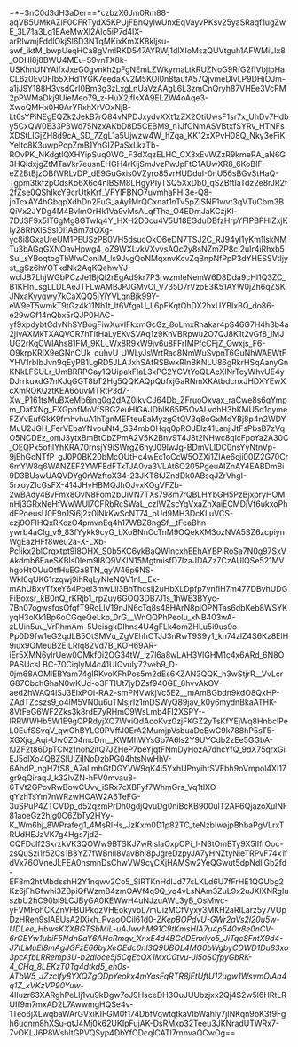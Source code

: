 =*=3nC0d3dH3aDer==*czbzX6Jm0Rm88-aqVB5UMkAZlF0CFRTydX5KPUjFBhQylwUnxEqVayvPKsv25yaSRaqf1ugZwE_3L71a3Lg1EAeMwXl2Alo5iP7d4lX-arRIwmjFddlOkjSl6D3NTqMKixKmXK8kljsu-awf_iktM_bwpUeqHCa8gVmlRKD547AYRWj1dlXIoMszQUVtguh1AFWMiLIx8_ODHI8j8BWU4MEu-S9vnTX8k-USKhnUNYAifxJxeG0gvnkh2pFgNEmLZWkyrnaLtkRUZNoG9RfG2fIVbjipHaCL6z0Ev0FIb5XHd1YGK7eedaXv2M5KOl0n8taufA57QjvmeDlvLP9DHiOJm-a1jJ9Y188H3vsdQrI0Bm3g3zLxgLnUaVzAAgL6L3zmCnQryh87VHEe3VcPM2pPWMaDkj9UieMeo79_z-HuX2jfIsXA9ELZW4oAqe3-XwoQMHx0H9ArYRxhXrVOxNjB-Lt6sYPiNEgEQZk2JekB7rQ84vNPDJxydvXXt1zZX2OtiUwsF1sr7x_UhDv7Hdby5CxQW0E33P3Wd75NzxAKbD8D5CEBM9_n1JfCNmASVBtxfSYRv_HTNFsXDStLIGjZH8d9cA_SD_7ZgL1a5Ujwzw4W_hZqa_KK12xXPvH08Q_Nky3eFiKYeItc8K3uwpPopZmB1YnGIZPaSxLkzTb-ROvPK_NKdgtlQXHYipSuq0WG_F3dXqzELHC_CX3xEvWZzR9kmeRA_aN6G3HQidxjgZtMTaVkr7eusnEHGH4rKijSmJvzPwJpFtC1AUwXR8_6KoBIF-eZ2BtBjzOBfWRLvDP_dE9GuGxis0VZyro85vrHUDduI-0nU56sBGvStHaQ-Tgpm3tkfzpOdsKb6X6c4nlBSM8LHgyPIyTSQ5XxDb0_qSZBftIaTdz2e8rJR2f2fZse0QShIkcY9crUtkKrf_VFYIFBNO7uvmhaFHI3e-Q8-jnTcxAY4hGbqpXdhDn2FuG_aAy1MrQCxnat1nTv5pZiSNF1wvt3qVTuCbm3BQiVx2JYDg4M4BvlmOrHk1Va9vMsALqfTha_O4EDmJaKCzjKl-7DJSF9x5lT6gMg8GTwlq4Y_HXH2D0cu4V5U18EGduDBfzHrpYFlPBPHiZxjKIy28RhXlSSsl0i1A8m7dQXg-yc8i8GxaUreUM1PEUSzPB0VH5dsucOkO6eDN7TSJ2C_RJ94yl1yKm1lskNMTu3bAGqGXNOavHpwg4_oZ9WXLvkVXvvsAOc2y8sNZmZP8cI2uIr4iRhxb5Sui_sYBoqtbgTbWwConiM_ls9JvgQoNMqxnvKcvZqBnpNfPpP3dYHESSVtIjyst_gSz6hYOTkdNk2AqKQehwYJ-wclJB7LhjWGbPCzJe1BjQi2rEgAd9kr7P3rwzmIeNemW6D8Dda9cHI1Q3ZC_B1KFInLsgLLDLAeJTFLwAMBJPJGMvCI_V735D7rVzoE3K51AYW0jZh6qZSKJNxaKyyqwy7kCaXQQ5jYiYVLqnBjk99Y-eW9eT5wmkT9tGz4k11Nh1t_lt6VfgaU_L6pFKqtQhDX2hxUYBIxBQ_do86-e29wGf14nQbx5rQJP0HAC-yf9xpdybtCdvNhSYBogFiwXuvlFkxmGcGz_8oLmxRhakar4pS46G7H4h3b4a2jIvAXMkTXAQVCR7hTltHaLyEKvSVAq1z9KhVBRpwu2O7QJ8K1t2vGf8_iMJUG2rKqCWIAhs81FM_9KLLWx8R9xW9jv6u8FFrIMPfcCFjZ_Owxjs_F6-O9krpKRlX9eGNnCUk_ouhvU_UWLyJsWrtRac8NmWuSvpnT6GuNhWAEWtFYHV1rbIbJvn9qEyPB1LgRD5JLAJxhSAfRSBwxRInBKNLU86gRkrHSqAanyGnKNkLFSULr_UmBRRPGay1QUipakFlaL3xPG2YCVtYoQLAcXlNrTcyWhvUE4yDJrrkuxdG7nKJqGGT8bT2Hg5QQKAQpQbfxjGaRNmXKAtbdcnxJHDXYEwXcXmROKQztKEA6ouvMTRtP3d7-Xw_P161tsMuBXeMb6jng0g2dAZ0ikvCJ64Db_ZFruoOxvax_raCwe8s6qYmpm_DafXNg_FXGpnfMoVfSBG2euHlGAJDblK65P5OvALvdhH3bKMU5d1qymeFZYvEufGkK9fmhvhuA1hTgnMEFteuEaMyzgGtQV3q8oGxMdYBj8p4n2WDYMuU2JGH_FerVEbaYNvouNt4_SS4mbOHqq0pROJElz41LanjlJtFsPbsB7zVqO5NCDEz_omJ3ytxBmBtObZPmA2V5K2Bnv9T4J8t2NHwc8qlcFpoYa2A30C_OEQPx5ofjlYhKRA70rnsjY9iSWrgZ6nyJ09lwJg-BDmVLlDC0nsYyNtnVp-9jEhGoNTfP_gJ0P0BK20bMcOUtHc4wEc1oCcW5OZXi1ZIAe6cji00lZ2G70Cr6mYW8q6WANZEF2YWFEdFTxTJA0va3VLAt6O205PgeuAIZnAY4EABDmBi9D3BUswUAQVDYg0rWzftoX34-23JKT8fJZndDk0ABsqJZrVhgI-5rxoyZIcGsFX-414JHvHBMQJhOJvxKOgVFZb-2wBAdy4BvFmx8OvN8Fom2bUiVN7TXs798m7rQBLHYbGH5PzBjxpryHOMnHj3GRxNeHfWwWUl7CFRbRcSWaL_czlWZscYgVxaZhXaiECMDjVf6ukxoPhdEPoeusU0E9n1Si6j2z0lNkKwScNT74_pUd9MH3DcKLuVCS-czj9OFIHQxRKczO4pmvnEq4h17WBZ8ngSf__tFeaBhn-ywrb4aClg_v9_83fYykk9cyG_bXoBNnCcTnM9OQekXM3ozNVA5SZ6zcpiynWgEazHFf8weu2a-X-LXb-PcIikx2blCrqxtpt9l8OHX_S0b5KC6ykBaQWIncxhEEhAYBPiRoSa7N0g97SxVAkdmb6EaeSKBIs0Iem9I8Q9VKIN15MgtmisfD7IzaJDAZz7CzAUlQSe521MVhgoHtOUuOtfHuEGa8TN_qyW46p6NS-WkI6qUK61rzqwj9ihRqLyNIeNQV1nI__Ex-mAhUBxyTfxeY64Pbel3mwLiI3BhThcsIj2uHbXLDpfp7vnfIH7m477DBvhUDGFiBoxsr_kB0nQ_rKRjb1_rpZuy6GOQ3DB7J1s_1hWE3BYyc-7Bn07ogwsfosQfqfT9RoLlV19nJN6cTq8s48HArN8pjOPNTas6dbKeb8WSYKyqH3oKk1Bp6oCGqeQeLkp_0rG__WnQQPhPeolu_xNB403wA-zLUin5uu_VrRhmAm-5UeisgkDIhns4U4gFLk4omZHLu5i9us9o-Pp0D9fw1eG2qdLB5OtSMVu_ZgVEhhCTJJ3nRwT9S9y1_kn74zlZ4S6Kz8ElH9iux9OMeuB2EILRIq82Vd7B_KOH69AR-iEr5XMN6ylrUew0OMkf0i2OG34tW_lz7l6a8wLAH3VlGHM1c4x6ARd_6N8OPASUcsLBC-70CiqlyM4c41UIQvuly72veb9_D-0jm68AOMlEBYam74glRKvoKFhPos5m2dEs6KZAN3QQK_h3wStjrR__VvLcrG87CbchGhaN0wKUd-o3FTIUt7jyDZsf940GE_8hvvAkOV-aed2hWAQ4lSJ3EIxPOi-RA2-smPNVwkjVc5E2__mAmBGbdn9kdO8QxHP-ZAdTZcszs9_o4lM5VN0u6uTMsjrIz1mDSWyQ89jav_k0y6mydnBkaATHK-8VtFeG6WF2Zks3k8rdE7yRHmC9WsLmb4FI2XSPY--IRRWWHb5W1E9gQPRdyjXQ7WviQdAcoKvz0zjFKGZ2yTsKfYEjWq8HnbclPeL0EufSSvqV_qwOhBYLC9PVffJ0ErA2MumjpVsbuaDcBwC9k788hP5sT5-XGXjq_Aqi-Uw0Z04mcDm__KWMhWYsGp7A6ls2Y9UYCdb2zEe5GGbA-fJZF2t86DpTCNz1noh2itQ7JZHeP7beYjqtFNmDyHozA7dhcYfQ_9dX75qrxGiEJ5oIXo4QBZSIUiZiINoDzbPG04htsNwHhV-6AhdP_ngH7fS8_A7aLmhGtDGYVW9qK4i5YxhUPnyihtSVEbh9oVmpol4XI17gr9qQiraqJ_k32lvZN-hFV0mvau8-6TVt2GPovRwBowCUvv_iSRx7cXBFyf7WhmGrs_Vq1tlXO-qYzhTsYm7nWRzwHOAW2A6TeFG-3uSPuP4ZTCVDp_d52qzmPrDh0gdjQvuDg0niBcKB900ulT2AP6QjazoXulNF81aoeGz2hjg0C6ZbTy2HYy-K_Wm6hj_8WPrafeg1_4MsRIHs_JzKxm0D1p82TC_teNzbIwajpBhbaPgVLrxTRUdHEJzVK7g4Hgs7jdZ-CQFDcIf2SkrzkVK3QOWw9BTSKJ7wRislaOxpOPi_l-N3tOmBTy9X5lIfrOoc-zsQuSzi1r52Cs1B8YZ7fWBnIl8VavBhl8pJgreDzpyJA7yHNZtyNieTRPvF74x1fdVx76OVneJLFEA0nsmnDsChwVW9cyCXjHAMSw2YeQGwut5dpNdliGb2fd-EF8m2htMbdsshH2Y1nqwv2Co5_SlRTKnHdlJd77sLKLd6U7fFrHE1QGUbg2Kz6jFhGfwhi3ZBpiQfWzmB4zmOAVf4q9Q_vq4vLsNAm3ZuL9x2uJXlXNRgIuszbU2hC90bi9LCJByGA0KEWwH4uNJzuAWL3yB_OsMwc-yFVMFohCKZnVFBUPkqzVHEokyvbL7mUizMCfVyxy3MKH2aRILarz5y7VUpDzHRen9sIAEUsA2IXixh_PvaoOCil61d0-_ZKepBOPdvU-GWr2aVs2l20u5w-UDLee_HbwsKXXBGTSbMiL-uAJwvhM91C9tKmsHIA7u4p540v8e0nCV-6rGEYw1ubiF5Ndn9aY6AHcRmqv_XnxE4d4BCdDEnxlyo5_JiTqc8FntX9d4-J7tLMuEl8mAgJGFzE66byXeOEdc0nl3Q9UBOL4MG0bWgbyCDWD1Du83xo3pcAfbLRRemp3U-b2dloce5j5CqEcQX1MxC0tvu-Ji5oS0fpyGbRK-4_CHq_8LEKzT0Tg4dtkd5_eh0s-ATbW5_JZzclfy8YXQZgODpYeokx4mYasFqRTR8jEtUftU12ugw1WsvmOiAa4q1Z_xVKzVP90Yuw_-4Iluzr63XARghPeLIj1vu9kDgw7oJ9HsceDH3OuJUUbzjxx2Qj4S2w5l6HRtLRUIf9m7mxAD2L7AwwmgHQSe4v-1Teo6jXLwqbaWArGVxiKIFGM0f174DbfVqwtqtkaVIbWahIy7jINKqn9bK3f9Fgh6udnm8hXSu-qtJ4Mj0k62UKIpFujAK-DsRMxp32Teeu3JKNradUTWRx7-7vOKLJ6P8WshItGPVQSyp4DbYfODcqlCATl7rnnvaQCwOg==